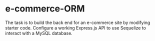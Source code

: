 # e-commerce-ORM
The task is to build the back end for an e-commerce site by modifying starter code. Configure a working Express.js API to use Sequelize to interact with a MySQL database.

